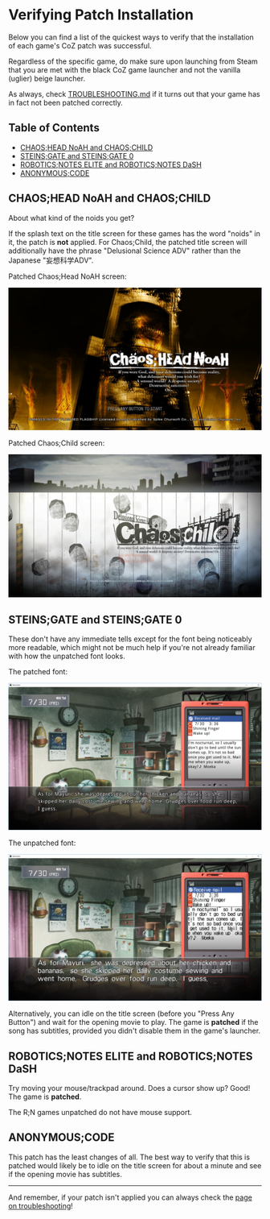 # Verifying Patch Installation

Below you can find a list of the quickest ways to verify that the installation of each game's CoZ patch was successful.

Regardless of the specific game, do make sure upon launching from Steam that you are met with the black CoZ game launcher and not the vanilla (uglier) beige launcher.

As always, check [TROUBLESHOOTING.md](/docs/TROUBLESHOOTING.md) if it turns out that your game has in fact not been patched correctly.

## Table of Contents

- [CHAOS;HEAD NoAH and CHAOS;CHILD](#chaoshead-noah-and-chaoschild)
- [STEINS;GATE and STEINS;GATE 0](#steinsgate-and-steinsgate-0)
- [ROBOTICS;NOTES ELITE and ROBOTICS;NOTES DaSH](#roboticsnotes-elite-and-roboticsnotes-dash)
- [ANONYMOUS;CODE](#anonymouscode)

## CHAOS;HEAD NoAH and CHAOS;CHILD

About what kind of the noids you get?

If the splash text on the title screen for these games has the word "noids" in it, the patch is **not** applied. For Chaos;Child, the patched title screen will additionally have the phrase "Delusional Science ADV" rather than the Japanese "妄想科学ADV".

Patched Chaos;Head NoAH screen:

![The patched C;HN title screen](/assets/verify/nonoids.jpg "No noids?")

Patched Chaos;Child screen:

![The patched C;C title screen](/assets/verify/choccybestboy.jpg "No noids.")

## STEINS;GATE and STEINS;GATE 0

These don't have any immediate tells except for the font being noticeably more readable, which might not be much help if you're not already familiar with how the unpatched font looks.

The patched font:

![S;G with the better font](/assets/verify/much-better.png "Lookin good.")

The unpatched font:

![S;G with the vanilla font](/assets/verify/ow-my-eyes.png "Ow, my eyes.")

Alternatively, you can idle on the title screen (before you "Press Any Button") and wait for the opening movie to play. The game is **patched** if the song has subtitles, provided you didn't disable them in the game's launcher.

## ROBOTICS;NOTES ELITE and ROBOTICS;NOTES DaSH

Try moving your mouse/trackpad around. Does a cursor show up? Good! The game is **patched**.

The R;N games unpatched do not have mouse support.

## ANONYMOUS;CODE

This patch has the least changes of all. The best way to verify that this is patched would likely be to idle on the title screen for about a minute and see if the opening movie has subtitles.

--------

And remember, if your patch isn't applied you can always check the [page on troubleshooting](/docs/TROUBLESHOOTING.md)!
